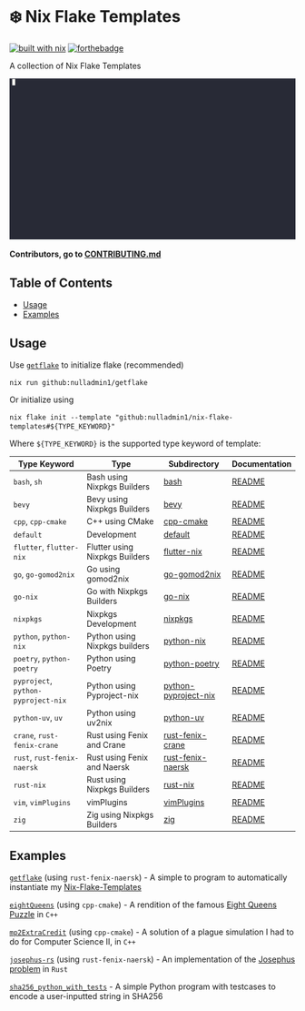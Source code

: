 # ❄️ Nix Flake Templates

[![built with nix](https://builtwithnix.org/badge.svg)](https://builtwithnix.org) [![forthebadge](https://forthebadge.com/images/badges/0-percent-optimized.svg)](https://forthebadge.com)

A collection of Nix Flake Templates

![demo](./demo.gif)

**Contributors, go to [CONTRIBUTING.md](./CONTRIBUTING.md)**

## Table of Contents

- [Usage](#usage)
- [Examples](#examples)

## Usage

Use [`getflake`](https://github.com/nulladmin1/getflake) to initialize flake (recommended)

```shell
nix run github:nulladmin1/getflake
```

Or initialize using

```shell
nix flake init --template "github:nulladmin1/nix-flake-templates#${TYPE_KEYWORD}"
```

Where `${TYPE_KEYWORD}` is the supported type keyword of template:

| Type Keyword                        | Type                           | Subdirectory                                 | Documentation                            |
| ----------------------------------- | ------------------------------ | -------------------------------------------- | ---------------------------------------- |
| `bash`, `sh`                        | Bash using Nixpkgs Builders    | [bash](bash)                                 | [README](bash/README.md)                 |
| `bevy`                              | Bevy using Nixpkgs Builders    | [bevy](bevy)                                 | [README](bevy/README.md)                 |
| `cpp`, `cpp-cmake`                  | C++ using CMake                | [cpp-cmake](cpp-cmake)                       | [README](cpp-cmake/README.md)            |
| `default`                           | Development                    | [default](default)                           | [README](default/README.md)              |
| `flutter`, `flutter-nix`            | Flutter using Nixpkgs Builders | [flutter-nix](flutter-nix)                   | [README](flutter-nix/README.md)          |
| `go`, `go-gomod2nix`                | Go using gomod2nix             | [go-gomod2nix](go-gomod2nix)                 | [README](go-gomod2nix/README.md)         |
| `go-nix`                            | Go with Nixpkgs Builders       | [go-nix](go-nix)                             | [README](go-nix/README.md)               |
| `nixpkgs`                           | Nixpkgs Development            | [nixpkgs](nixpkgs)                           | [README](nixpkgs/README.md)              |
| `python`, `python-nix`              | Python using Nixpkgs builders  | [python-nix](python-nix)                     | [README](python-nix/README.md)           |
| `poetry`, `python-poetry`           | Python using Poetry            | [python-poetry](python-poetry)               | [README](python-poetry/README.md)        |
| `pyproject`, `python-pyproject-nix` | Python using Pyproject-nix     | [python-pyproject-nix](python-pyproject-nix) | [README](python-pyproject-nix/README.md) |
| `python-uv`, `uv`                   | Python using uv2nix            | [python-uv](python-uv)                       | [README](python-uv/README.md)            |
| `crane`, `rust-fenix-crane`         | Rust using Fenix and Crane     | [rust-fenix-crane](rust-fenix-crane)         | [README](rust-fenix-crane/README.md)     |
| `rust`, `rust-fenix-naersk`         | Rust using Fenix and Naersk    | [rust-fenix-naersk](rust-fenix-naersk)       | [README](rust-fenix-naersk/README.md)    |
| `rust-nix`                          | Rust using Nixpkgs Builders    | [rust-nix](rust-nix)                         | [README](rust-nix/README.md)             |
| `vim`, `vimPlugins`                 | vimPlugins                     | [vimPlugins](vimPlugins)                     | [README](vimPlugins/README.md)           |
| `zig`                               | Zig using Nixpkgs Builders     | [zig](zig)                                   | [README](zig/README.md)                  |

## Examples

[`getflake`](https://github.com/nulladmin1/getflake) (using `rust-fenix-naersk`) - A simple to program to automatically instantiate my [Nix-Flake-Templates](https://github.com/nulladmin1/nix-flake-templates)

[`eightQueens`](https://github.com/nulladmin1/eightQueens) (using `cpp-cmake`) - A rendition of the famous [Eight Queens Puzzle](https://en.wikipedia.org/wiki/Eight_queens_puzzle) in `C++`

[`mp2ExtraCredit`](https://github.com/nulladmin1/eightQueens) (using `cpp-cmake`) - A solution of a plague simulation I had to do for Computer Science II, in `C++`

[`josephus-rs`](https://github.com/nulladmin1/josephus-rs) (using `rust-fenix-naersk`) - An implementation of the [Josephus problem](https://en.wikipedia.org/wiki/Josephus_problem) in `Rust`

[`sha256_python_with_tests`](examples/sha256_python_with_tests) - A simple Python program with testcases to encode a user-inputted string in SHA256
